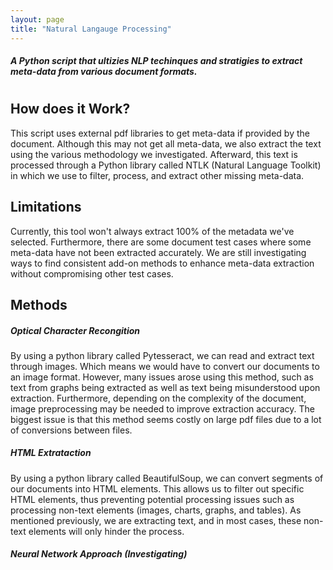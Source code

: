 ```yaml
---
layout: page
title: "Natural Langauge Processing"
---
```


##### A Python script that ultizies NLP techinques and stratigies to extract meta-data from various document formats.

#

## How does it Work?
This script uses external pdf libraries to get meta-data if provided by the document. Although this may not get all meta-data, we also extract the text using the various methodology we investigated. Afterward, this text is processed through a Python library called NTLK (Natural Language Toolkit) in which we use to filter, process, and extract other missing meta-data.

## Limitations
Currently, this tool won't always extract 100% of the metadata we've selected. Furthermore, there are some document test cases where some meta-data have not been extracted accurately. We are still investigating ways to find consistent add-on methods to enhance meta-data extraction without compromising other test cases. 

## Methods
##### Optical Character Recongition
By using a python library called Pytesseract, we can read and extract text through images. Which means we would have to convert our documents to an image format. However, many issues arose using this method, such as text from graphs being extracted as well as text being misunderstood upon extraction. Furthermore, depending on the complexity of the document, image preprocessing may be needed to improve extraction accuracy. The biggest issue is that this method seems costly on large pdf files due to a lot of conversions between files.


##### HTML Extrataction 
By using a python library called BeautifulSoup, we can convert segments of our documents into HTML elements. This allows us to filter out specific HTML elements, thus preventing potential processing issues such as processing non-text elements (images, charts, graphs, and tables). As mentioned previously, we are extracting text, and in most cases, these non-text elements will only hinder the process.

##### Neural Network Approach (Investigating)







